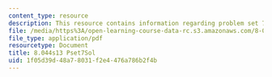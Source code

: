 ```yaml
---
content_type: resource
description: This resource contains information regarding problem set 7 solution.
file: /media/https%3A/open-learning-course-data-rc.s3.amazonaws.com/8-044-statistical-physics-i-spring-2013/1f05d39d48a78031f2e4476a786b2f4b_MIT8_044S13_pss7.pdf
file_type: application/pdf
resourcetype: Document
title: 8.044s13 Pset7Sol
uid: 1f05d39d-48a7-8031-f2e4-476a786b2f4b
---
```

